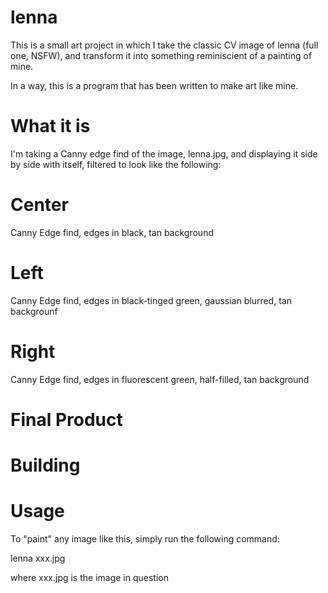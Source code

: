 lenna
=====

This is a small art project in which I take the classic CV image of lenna (full one, NSFW), and transform it into something reminiscient of a painting of mine.

In a way, this is a program that has been written to make art like mine.

What it is
=====

I'm taking a Canny edge find of the image, lenna.jpg, and displaying it side by side with itself, filtered to look like the following:

Center
=====

Canny Edge find, edges in black, tan background

Left
=====

Canny Edge find, edges in black-tinged green, gaussian blurred, tan backgrounf

Right
=====

Canny Edge find, edges in fluorescent green, half-filled, tan background

Final Product
=====



Building
=====


Usage
=====

To "paint" any image like this, simply run the following command:

lenna xxx.jpg

where xxx.jpg is the image in question

